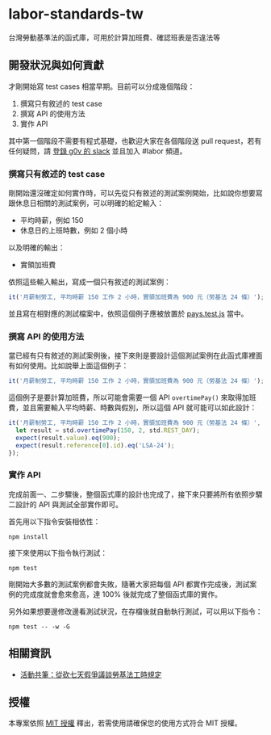 # labor-standards-tw

台灣勞動基準法的函式庫，可用於計算加班費、確認班表是否違法等

## 開發狀況與如何貢獻

才剛開始寫 test cases 相當早期。目前可以分成幾個階段：

1. 撰寫只有敘述的 test case
2. 撰寫 API 的使用方法
3. 實作 API

其中第一個階段不需要有程式基礎，也歡迎大家在各個階段送 pull request，若有任何疑問，請 [登錄 g0v 的 slack](http://join.g0v.today/) 並且加入 #labor 頻道。

### 撰寫只有敘述的 test case

剛開始還沒確定如何實作時，可以先從只有敘述的測試案例開始，比如說你想要寫跟休息日相關的測試案例，可以明確的給定輸入：
* 平均時薪，例如 150
* 休息日的上班時數，例如 2 個小時

以及明確的輸出：
* 實領加班費

依照這些輸入輸出，寫成一個只有敘述的測試案例：

```javascript
it('月薪制勞工, 平均時薪 150 工作 2 小時，實領加班費為 900 元（勞基法 24 條）');
```

並且寫在相對應的測試檔案中，依照這個例子應被放置於 [pays.test.js](https://github.com/yurenju/labor-standards-tw/blob/master/test/integration/pays.test.js) 當中。

### 撰寫 API 的使用方法

當已經有只有敘述的測試案例後，接下來則是要設計這個測試案例在此函式庫裡面有如何使用。比如說舉上面這個例子：

```javascript
it('月薪制勞工, 平均時薪 150 工作 2 小時，實領加班費為 900 元（勞基法 24 條）');
```

這個例子是要計算加班費，所以可能會需要一個 API `overtimePay()` 來取得加班費，並且需要輸入平均時薪、時數與假別，所以這個 API 就可能可以如此設計：

```javascript
it('月薪制勞工, 平均時薪 150 工作 2 小時，實領加班費為 900 元（勞基法 24 條）', () => {
  let result = std.overtimePay(150, 2, std.REST_DAY);
  expect(result.value).eq(900);
  expect(result.reference[0].id).eq('LSA-24');
});
```

### 實作 API

完成前面一、二步驟後，整個函式庫的設計也完成了，接下來只要將所有依照步驟二設計的 API 與測試全部實作即可。

首先用以下指令安裝相依性：

```
npm install
```

接下來使用以下指令執行測試：

```
npm test
```

剛開始大多數的測試案例都會失敗，隨著大家把每個 API 都實作完成後，測試案例的完成度就會愈來愈高，達 100% 後就完成了整個函式庫的實作。

另外如果想要邊修改邊看測試狀況，在存檔後就自動執行測試，可以用以下指令：

```
npm test -- -w -G
```


## 相關資訊

* [活動共筆：從砍七天假爭議談勞基法工時規定](https://g0v.hackpad.com/3hMbxYbFCxv)

## 授權

本專案依照 [MIT 授權](https://github.com/yurenju/labor-standards-tw/blob/master/LICENSE) 釋出，若需使用請確保您的使用方式符合 MIT 授權。

